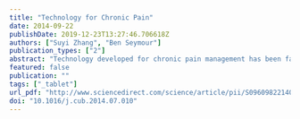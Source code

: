 ```yaml
---
title: "Technology for Chronic Pain"
date: 2014-09-22
publishDate: 2019-12-23T13:27:46.706618Z
authors: ["Suyi Zhang", "Ben Seymour"]
publication_types: ["2"]
abstract: "Technology developed for chronic pain management has been fast evolving and offers new stand-alone prospects for the diagnosis and treatment of pain, rather than simply addressing the limitations of pharmacology-based approaches. There are two central challenges to be tackled: developing objective measures that capture the subjectivity of pain experience, and providing technology-based interventions that offer new approaches for pain management. Here we highlight recent developments that hold promise in addressing both of these challenges."
featured: false
publication: ""
tags: ["_tablet"]
url_pdf: "http://www.sciencedirect.com/science/article/pii/S0960982214008367"
doi: "10.1016/j.cub.2014.07.010"
---
```


